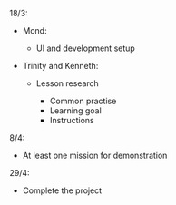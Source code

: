 18/3:

* Mond:
    * UI and development setup

* Trinity and Kenneth:

    * Lesson research

       * Common practise
       * Learning goal
       * Instructions

8/4:

* At least one mission for demonstration

29/4:

* Complete the project
